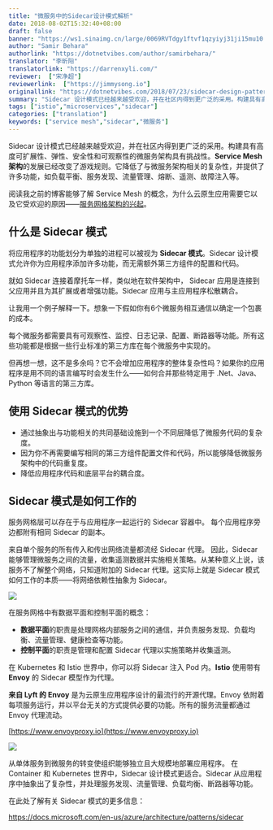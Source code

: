 ```yaml
---
title: "微服务中的Sidecar设计模式解析"
date: 2018-08-02T15:32:40+08:00
draft: false
banner: "https://ws1.sinaimg.cn/large/0069RVTdgy1ftvf1qzyiyj31ji15mu10.jpg"
author: "Samir Behara"
authorlink: "https://dotnetvibes.com/author/samirbehara/"
translator: "李昕阳"
translatorlink: "https://darrenxyli.com/"
reviewer:  ["宋净超"]
reviewerlink:  ["https://jimmysong.io"]
originallink: "https://dotnetvibes.com/2018/07/23/sidecar-design-pattern-in-your-microservices-ecosystem/"
summary: "Sidecar 设计模式已经越来越受欢迎，并在社区内得到更广泛的采用。构建具有高度可扩展性、弹性、安全性和可观察性的微服务架构具有挑战性。Service Mesh 架构的发展已经改变了游戏规则。它降低了与微服务架构相关的复杂性，并提供了许多功能，如负载平衡、服务发现、流量管理、熔断、遥测、故障注入等。"
tags: ["istio","microservices","sidecar"]
categories: ["translation"]
keywords: ["service mesh","sidecar","微服务"]
---
```


Sidecar 设计模式已经越来越受欢迎，并在社区内得到更广泛的采用。构建具有高度可扩展性、弹性、安全性和可观察性的微服务架构具有挑战性。**Service Mesh 架构**的发展已经改变了游戏规则。它降低了与微服务架构相关的复杂性，并提供了许多功能，如负载平衡、服务发现、流量管理、熔断、遥测、故障注入等。

阅读我之前的博客能够了解 Service Mesh 的概念，为什么云原生应用需要它以及它受欢迎的原因——[服务网格架构的兴起](https://dotnetvibes.com/2018/07/02/the-rise-of-service-mesh-architecture/)。

## 什么是 Sidecar 模式

将应用程序的功能划分为单独的进程可以被视为 **Sidecar 模式**。Sidecar 设计模式允许你为应用程序添加许多功能，而无需额外第三方组件的配置和代码。

就如 Sidecar 连接着摩托车一样，类似地在软件架构中， Sidecar 应用是连接到父应用并且为其扩展或者增强功能。Sidecar 应用与主应用程序松散耦合。

让我用一个例子解释一下。想象一下假如你有6个微服务相互通信以确定一个包裹的成本。

每个微服务都需要具有可观察性、监控、日志记录、配置、断路器等功能。所有这些功能都是根据一些行业标准的第三方库在每个微服务中实现的。

但再想一想，这不是多余吗？它不会增加应用程序的整体复杂性吗？如果你的应用程序是用不同的语言编写时会发生什么——如何合并那些特定用于 .Net、Java、Python 等语言的第三方库。

## 使用 Sidecar 模式的优势

- 通过抽象出与功能相关的共同基础设施到一个不同层降低了微服务代码的复杂度。
- 因为你不再需要编写相同的第三方组件配置文件和代码，所以能够降低微服务架构中的代码重复度。
- 降低应用程序代码和底层平台的耦合度。

## Sidecar 模式是如何工作的

服务网格层可以存在于与应用程序一起运行的 Sidecar 容器中。 每个应用程序旁边都附有相同 Sidecar 的副本。	

来自单个服务的所有传入和传出网络流量都流经 Sidecar 代理。 因此，Sidecar 能够管理微服务之间的流量，收集遥测数据并实施相关策略。从某种意义上说，该服务不了解整个网络，只知道附加的 Sidecar 代理。这实际上就是 Sidecar 模式如何工作的本质——将网络依赖性抽象为 Sidecar。

![](https://ws1.sinaimg.cn/large/855e972fly1ftphar3kl3j210c0imgom.jpg)

在服务网格中有数据平面和控制平面的概念：

- **数据平面**的职责是处理网格内部服务之间的通信，并负责服务发现、负载均衡、流量管理、健康检查等功能。
- **控制平面**的职责是管理和配置 Sidecar 代理以实施策略并收集遥测。

在 Kubernetes 和 Istio 世界中，你可以将 Sidecar 注入 Pod 内。**Istio** 使用带有 **Envoy** 的 Sidecar 模型作为代理。

**来自 Lyft 的 Envoy** 是为云原生应用程序设计的最流行的开源代理。Envoy 依附着每项服务运行，并以平台无关的方式提供必要的功能。所有的服务流量都通过 Envoy 代理流动。

[https://www.envoyproxy.io](https://www.envoyproxy.io)

![](https://ws1.sinaimg.cn/large/855e972fly1ftphh5l8plj210n06taau.jpg)

从单体服务到微服务的转变使组织能够独立且大规模地部署应用程序。 在 Container 和 Kubernetes 世界中，Sidecar 设计模式更适合。Sidecar 从应用程序中抽象出了复杂性，并处理服务发现、流量管理、负载均衡、断路器等功能。

在此处了解有关 Sidecar 模式的更多信息：

https://docs.microsoft.com/en-us/azure/architecture/patterns/sidecar